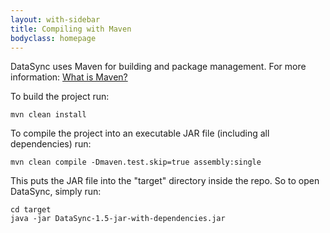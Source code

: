 ```yaml
---
layout: with-sidebar
title: Compiling with Maven
bodyclass: homepage
---
```


DataSync uses Maven for building and package management. For more information: [What is Maven?](http://maven.apache.org/what-is-maven.html)

To build the project run:
```
mvn clean install
```

To compile the project into an executable JAR file (including all dependencies) run:
```
mvn clean compile -Dmaven.test.skip=true assembly:single
```

This puts the JAR file into the "target" directory inside the repo.  So to open DataSync, simply run:
```
cd target
java -jar DataSync-1.5-jar-with-dependencies.jar
```
